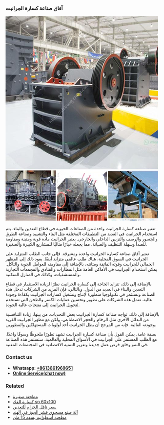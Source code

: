 <h3>آفاق صناعة كسارة الجرانيت</h3><img src='1701746175.jpg' alt=''><p>تعتبر صناعة كسارة الجرانيت واحدة من الصناعات الحيوية في قطاع التعدين والبناء. يتم استخدام الجرانيت في العديد من التطبيقات المختلفة مثل البناء والتشييد وصناعة الطرق والجسور والرصف والتزيين الداخلي والخارجي. يعتبر الجرانيت مادة قوية ومتينة ومقاومة للصدأ وسهلة التنظيف والصيانة، مما يجعله خيارًا مثاليًا للمشاريع الكبيرة والصغيرة.</p><p>تعتبر آفاق صناعة كسارة الجرانيت واعدة ومشرقة. فإلى جانب الطلب المتزايد على الجرانيت في السوق المحلية، هناك طلب عالمي متزايد أيضًا. يعود ذلك إلى المظهر الجمالي للجرانيت وقوته الفائقة ومتانته، بالإضافة إلى مقاومته للعوامل الجوية والتآكل. يمكن استخدام الجرانيت في الأماكن العامة مثل المطارات والفنادق والمجمعات التجارية والمستشفيات، وكذلك في المنازل السكنية.</p><p>بالإضافة إلى ذلك، تتزايد الحاجة إلى كسارة الجرانيت نظرًا لزيادة الاستثمار في قطاع التعدين والبناء في العديد من الدول. وبالتالي، فإن المزيد من الشركات تدخل هذه الصناعة وتستثمر في تكنولوجيا متطورة لإنتاج وتشغيل كسارات الجرانيت بكفاءة وجودة عالية. تعمل هذه الشركات على تطوير وتحسين عمليات الكسر والطحن التي تستخدم لتحويل الجرانيت إلى منتجات عالية الجودة.</p><p>بالإضافة إلى ذلك، تواجه صناعة كسارة الجرانيت بعض التحديات. من بينها، زيادة التنافسية من البدائل الأخرى مثل الرخام والحجر الاصطناعي. ولكن مع مظهر الجرانيت الفريد وجودته العالية، فإنه من المرجح أن يظل الجرانيت أحد أولويات المستهلكين والمطورين.</p><p>بصفة عامة، يمكن القول بأن صناعة كسارة الجرانيت تشهد تطورًا ملحوظًا وسوقًا واعدًا. مع الطلب المستمر على الجرانيت في الأسواق المحلية والعالمية، ستستمر هذه الصناعة في النمو وخلق فرص عمل جديدة وتعزيز التنمية الاقتصادية في المجتمعات المعنية.</p><h3>Contact us</h3><ul><li><strong>Whatsapp:&nbsp;<a href="https://wa.me/8613661969651">+8613661969651</a></strong></li><li><a href="https://swt.shibang-china.com/?git&amp;zhl&amp;آفاق صناعة كسارة الجرانيت"><strong>Online Service(chat now)</strong></a></li></ul><h3>Related</h3><ul><li><a href='مطحنة صغيرة.md'>مطحنة صغيرة</a></li><li><a href='كسارة الفك sp 60x100.md'>كسارة الفك sp 60x100</a></li><li><a href='سعر ناقل الحزام للتعدين.md'>سعر ناقل الحزام للتعدين</a></li><li><a href='آلة صنع مسحوق قشر الجوز في الهند.md'>آلة صنع مسحوق قشر الجوز في الهند</a></li><li><a href='مطحنة أسطوانية بسعة 15 طن.md'>مطحنة أسطوانية بسعة 15 طن</a></li></ul>